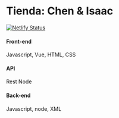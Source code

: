 # Tienda: Chen & Isaac

[![Netlify Status](https://api.netlify.com/api/v1/badges/c0a2c69f-a178-452b-8d38-6e02fb920a11/deploy-status)](https://app.netlify.com/sites/storeci/deploys)

#### Front-end
Javascript, Vue, HTML, CSS

#### API
Rest Node

#### Back-end
Javascript, node, XML
